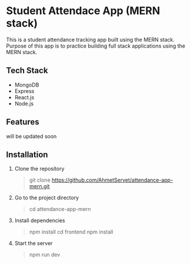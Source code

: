 # Student Attendace App (MERN stack)

This is a student attendance tracking app built using the MERN stack. Purpose of this app is to practice building full stack applications using the MERN stack.

## Tech Stack

-   MongoDB
-   Express
-   React.js
-   Node.js

## Features

will be updated soon

## Installation

1. Clone the repository

    > git clone https://github.com/AhmetServet/attendance-app-mern.git

2. Go to the project directory

    > cd attendance-app-mern

3. Install dependencies

    > npm install
    > cd frontend
    > npm install

4. Start the server
    > npm run dev
